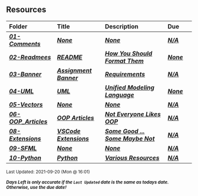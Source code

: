 ## Resources

| Folder | Title | Description | Due |  |
|:------|:------|:------|:------|:-----:|
| ***<a href="https://github.com/rugbyprof/2143-Object-Oriented-Programming/tree/master/Resources/01-Comments">01-Comments</a>*** | ***<a href="https://github.com/rugbyprof/2143-Object-Oriented-Programming/tree/master/Resources/01-Comments">None</a>*** | ***<a href="https://github.com/rugbyprof/2143-Object-Oriented-Programming/tree/master/Resources/01-Comments">None</a>*** | ***<a href="https://github.com/rugbyprof/2143-Object-Oriented-Programming/tree/master/Resources/01-Comments">N/A</a>*** |  |
| ***<a href="https://github.com/rugbyprof/2143-Object-Oriented-Programming/tree/master/Resources/02-Readmees">02-Readmees</a>*** | ***<a href="https://github.com/rugbyprof/2143-Object-Oriented-Programming/tree/master/Resources/02-Readmees"> README </a>*** | ***<a href="https://github.com/rugbyprof/2143-Object-Oriented-Programming/tree/master/Resources/02-Readmees"> How You Should Format Them</a>*** | ***<a href="https://github.com/rugbyprof/2143-Object-Oriented-Programming/tree/master/Resources/02-Readmees"> None</a>*** |  |
| ***<a href="https://github.com/rugbyprof/2143-Object-Oriented-Programming/tree/master/Resources/03-Banner">03-Banner</a>*** | ***<a href="https://github.com/rugbyprof/2143-Object-Oriented-Programming/tree/master/Resources/03-Banner"> Assignment Banner </a>*** | ***<a href="https://github.com/rugbyprof/2143-Object-Oriented-Programming/tree/master/Resources/03-Banner"> Requirements</a>*** | ***<a href="https://github.com/rugbyprof/2143-Object-Oriented-Programming/tree/master/Resources/03-Banner">N/A</a>*** |  |
| ***<a href="https://github.com/rugbyprof/2143-Object-Oriented-Programming/tree/master/Resources/04-UML">04-UML</a>*** | ***<a href="https://github.com/rugbyprof/2143-Object-Oriented-Programming/tree/master/Resources/04-UML"> UML </a>*** | ***<a href="https://github.com/rugbyprof/2143-Object-Oriented-Programming/tree/master/Resources/04-UML"> Unified Modeling Language</a>*** | ***<a href="https://github.com/rugbyprof/2143-Object-Oriented-Programming/tree/master/Resources/04-UML"> None</a>*** |  |
| ***<a href="https://github.com/rugbyprof/2143-Object-Oriented-Programming/tree/master/Resources/05-Vectors">05-Vectors</a>*** | ***<a href="https://github.com/rugbyprof/2143-Object-Oriented-Programming/tree/master/Resources/05-Vectors">None</a>*** | ***<a href="https://github.com/rugbyprof/2143-Object-Oriented-Programming/tree/master/Resources/05-Vectors">None</a>*** | ***<a href="https://github.com/rugbyprof/2143-Object-Oriented-Programming/tree/master/Resources/05-Vectors">N/A</a>*** |  |
| ***<a href="https://github.com/rugbyprof/2143-Object-Oriented-Programming/tree/master/Resources/06-OOP_Articles">06-OOP_Articles</a>*** | ***<a href="https://github.com/rugbyprof/2143-Object-Oriented-Programming/tree/master/Resources/06-OOP_Articles"> OOP Articles</a>*** | ***<a href="https://github.com/rugbyprof/2143-Object-Oriented-Programming/tree/master/Resources/06-OOP_Articles"> Not Everyone Likes OOP</a>*** | ***<a href="https://github.com/rugbyprof/2143-Object-Oriented-Programming/tree/master/Resources/06-OOP_Articles">N/A</a>*** |  |
| ***<a href="https://github.com/rugbyprof/2143-Object-Oriented-Programming/tree/master/Resources/08-Extensions">08-Extensions</a>*** | ***<a href="https://github.com/rugbyprof/2143-Object-Oriented-Programming/tree/master/Resources/08-Extensions"> VSCode Extensions </a>*** | ***<a href="https://github.com/rugbyprof/2143-Object-Oriented-Programming/tree/master/Resources/08-Extensions"> Some Good ... Some Maybe Not</a>*** | ***<a href="https://github.com/rugbyprof/2143-Object-Oriented-Programming/tree/master/Resources/08-Extensions">N/A</a>*** |  |
| ***<a href="https://github.com/rugbyprof/2143-Object-Oriented-Programming/tree/master/Resources/09-SFML">09-SFML</a>*** | ***<a href="https://github.com/rugbyprof/2143-Object-Oriented-Programming/tree/master/Resources/09-SFML">None</a>*** | ***<a href="https://github.com/rugbyprof/2143-Object-Oriented-Programming/tree/master/Resources/09-SFML">None</a>*** | ***<a href="https://github.com/rugbyprof/2143-Object-Oriented-Programming/tree/master/Resources/09-SFML">N/A</a>*** |  |
| ***<a href="https://github.com/rugbyprof/2143-Object-Oriented-Programming/tree/master/Resources/10-Python">10-Python</a>*** | ***<a href="https://github.com/rugbyprof/2143-Object-Oriented-Programming/tree/master/Resources/10-Python"> Python </a>*** | ***<a href="https://github.com/rugbyprof/2143-Object-Oriented-Programming/tree/master/Resources/10-Python"> Various Resources</a>*** | ***<a href="https://github.com/rugbyprof/2143-Object-Oriented-Programming/tree/master/Resources/10-Python">N/A</a>*** |  |

<sup>Last Updated: 2021-09-20 (Mon @ 16:01)</sup> 

<sup>***Days Left is only accurate if the `Last Updated` date is the same as todays date. Otherwise, use the due date!***</sup> 